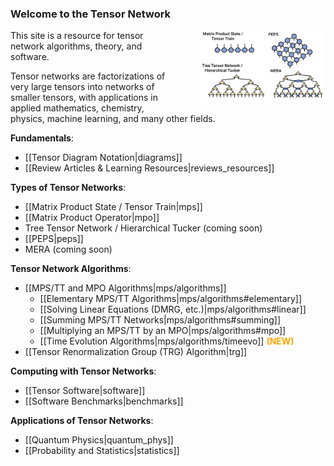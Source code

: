 ### <b>Welcome to the Tensor Network</b>

<img src="tensor_networks.png" style="float:right; width:40%; margin-left: 40px;"/>

This site is a resource for tensor network algorithms, theory, and software.

Tensor networks are factorizations of very large tensors
into networks of smaller tensors, 
with applications in applied mathematics, chemistry, physics, machine
learning, and many other fields.


<b>Fundamentals</b>:

- [[Tensor Diagram Notation|diagrams]]
- [[Review Articles & Learning Resources|reviews_resources]]

<b>Types of Tensor Networks</b>:

- [[Matrix Product State / Tensor Train|mps]]
- [[Matrix Product Operator|mpo]]
- Tree Tensor Network / Hierarchical Tucker (coming soon)
- [[PEPS|peps]]
- MERA (coming soon)

<b>Tensor Network Algorithms</b>:

- [[MPS/TT and MPO Algorithms|mps/algorithms]]
  * [[Elementary MPS/TT Algorithms|mps/algorithms#elementary]]
  * [[Solving Linear Equations (DMRG, etc.)|mps/algorithms#linear]]
  * [[Summing MPS/TT Networks|mps/algorithms#summing]]
  * [[Multiplying an MPS/TT by an MPO|mps/algorithms#mpo]]
  * [[Time Evolution Algorithms|mps/algorithms/timeevo]] <span style="color:orange;font-weight:bold;">(NEW)</span>
- [[Tensor Renormalization Group (TRG) Algorithm|trg]]

<b>Computing with Tensor Networks</b>:

- [[Tensor Software|software]]
- [[Software Benchmarks|benchmarks]]

<b>Applications of Tensor Networks</b>:

- [[Quantum Physics|quantum_phys]]
- [[Probability and Statistics|statistics]]

